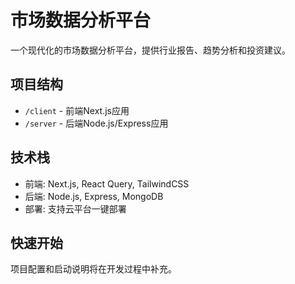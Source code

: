 # 市场数据分析平台

一个现代化的市场数据分析平台，提供行业报告、趋势分析和投资建议。

## 项目结构
- `/client` - 前端Next.js应用
- `/server` - 后端Node.js/Express应用

## 技术栈
- 前端: Next.js, React Query, TailwindCSS
- 后端: Node.js, Express, MongoDB
- 部署: 支持云平台一键部署

## 快速开始
项目配置和启动说明将在开发过程中补充。
